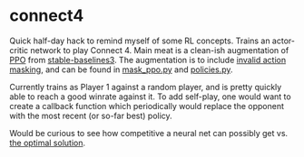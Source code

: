 # connect4

Quick half-day hack to remind myself of some RL concepts. Trains an actor-critic network to play Connect 4.
Main meat is a clean-ish augmentation of [PPO](https://arxiv.org/abs/1707.06347) from [stable-baselines3](https://github.com/DLR-RM/stable-baselines3/tree/master/stable_baselines3/ppo).
The augmentation is to include [invalid action masking](https://costa.sh/blog-a-closer-look-at-invalid-action-masking-in-policy-gradient-algorithms.html), and can be found in [mask_ppo.py](mask_ppo.py) and [policies.py](policies.py).

Currently trains as Player 1 against a random player, and is pretty quickly able to reach a good winrate against it.
To add self-play, one would want to create a callback function which periodically would replace the opponent with the most recent (or so-far best) policy.

Would be curious to see how competitive a neural net can possibly get vs. [the optimal solution](http://blog.gamesolver.org/solving-connect-four/01-introduction/).
